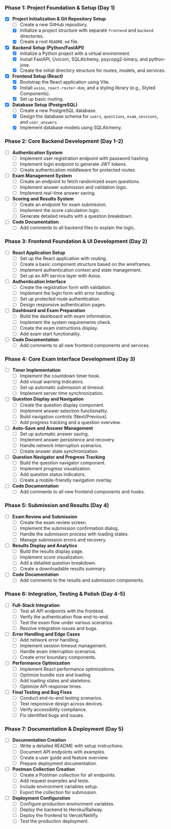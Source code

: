 ### **Phase 1: Project Foundation & Setup (Day 1)**
*   [x] **Project Initialization & Git Repository Setup**
    *   [ ] Create a new GitHub repository.
    *   [x] Initialize a project structure with separate `frontend` and `backend` directories.
    *   [x] Create a root `README.md` file.
*   [x] **Backend Setup (Python/FastAPI)**
    *   [x] Initialize a Python project with a virtual environment.
    *   [x] Install FastAPI, Uvicorn, SQLAlchemy, psycopg2-binary, and python-jose.
    *   [x] Create the initial directory structure for routes, models, and services.
*   [x] **Frontend Setup (React)**
    *   [x] Bootstrap the React application using Vite.
    *   [x] Install `axios`, `react-router-dom`, and a styling library (e.g., Styled Components).
    *   [x] Set up basic routing.
*   [x] **Database Setup (PostgreSQL)**
    *   [ ] Create a new PostgreSQL database.
    *   [x] Design the database schema for `users`, `questions`, `exam_sessions`, and `user_answers`.
    *   [x] Implement database models using SQLAlchemy.

### **Phase 2: Core Backend Development (Day 1-2)**
*   [ ] **Authentication System**
    *   [ ] Implement user registration endpoint with password hashing.
    *   [ ] Implement login endpoint to generate JWT tokens.
    *   [ ] Create authentication middleware for protected routes.
*   [ ] **Exam Management System**
    *   [ ] Create an endpoint to fetch randomized exam questions.
    *   [ ] Implement answer submission and validation logic.
    *   [ ] Implement real-time answer saving.
*   [ ] **Scoring and Results System**
    *   [ ] Create an endpoint for exam submission.
    *   [ ] Implement the score calculation logic.
    *   [ ] Generate detailed results with a question breakdown.
*   [ ] **Code Documentation**
    *   [ ] Add comments to all backend files to explain the logic.

### **Phase 3: Frontend Foundation & UI Development (Day 2)**
*   [ ] **React Application Setup**
    *   [ ] Set up the React application with routing.
    *   [ ] Create a basic component structure based on the wireframes.
    *   [ ] Implement authentication context and state management.
    *   [ ] Set up an API service layer with Axios.
*   [ ] **Authentication Interface**
    *   [ ] Create the registration form with validation.
    *   [ ] Implement the login form with error handling.
    *   [ ] Set up protected route authentication.
    *   [ ] Design responsive authentication pages.
*   [ ] **Dashboard and Exam Preparation**
    *   [ ] Build the dashboard with exam information.
    *   [ ] Implement the system requirements check.
    *   [ ] Create the exam instructions display.
    *   [ ] Add exam start functionality.
*   [ ] **Code Documentation**
    *   [ ] Add comments to all new frontend components and services.

### **Phase 4: Core Exam Interface Development (Day 3)**
*   [ ] **Timer Implementation**
    *   [ ] Implement the countdown timer hook.
    *   [ ] Add visual warning indicators.
    *   [ ] Set up automatic submission at timeout.
    *   [ ] Implement server time synchronization.
*   [ ] **Question Display and Navigation**
    *   [ ] Create the question display component.
    *   [ ] Implement answer selection functionality.
    *   [ ] Build navigation controls (Next/Previous).
    *   [ ] Add progress tracking and a question overview.
*   [ ] **Auto-Save and Answer Management**
    *   [ ] Set up automatic answer saving.
    *   [ ] Implement answer persistence and recovery.
    *   [ ] Handle network interruption scenarios.
    *   [ ] Create answer state synchronization.
*   [ ] **Question Navigator and Progress Tracking**
    *   [ ] Build the question navigator component.
    *   [ ] Implement progress visualization.
    *   [ ] Add question status indicators.
    *   [ ] Create a mobile-friendly navigation overlay.
*   [ ] **Code Documentation**
    *   [ ] Add comments to all new frontend components and hooks.

### **Phase 5: Submission and Results (Day 4)**
*   [ ] **Exam Review and Submission**
    *   [ ] Create the exam review screen.
    *   [ ] Implement the submission confirmation dialog.
    *   [ ] Handle the submission process with loading states.
    *   [ ] Manage submission errors and recovery.
*   [ ] **Results Display and Analytics**
    *   [ ] Build the results display page.
    *   [ ] Implement score visualization.
    *   [ ] Add a detailed question breakdown.
    *   [ ] Create a downloadable results summary.
*   [ ] **Code Documentation**
    *   [ ] Add comments to the results and submission components.

### **Phase 6: Integration, Testing & Polish (Day 4-5)**
*   [ ] **Full-Stack Integration**
    *   [ ] Test all API endpoints with the frontend.
    *   [ ] Verify the authentication flow end-to-end.
    *   [ ] Test the exam flow under various scenarios.
    *   [ ] Resolve integration issues and bugs.
*   [ ] **Error Handling and Edge Cases**
    *   [ ] Add network error handling.
    *   [ ] Implement session timeout management.
    *   [ ] Handle exam interruption scenarios.
    *   [ ] Create error boundary components.
*   [ ] **Performance Optimization**
    *   [ ] Implement React performance optimizations.
    *   [ ] Optimize bundle size and loading.
    *   [ ] Add loading states and skeletons.
    *   [ ] Optimize API response times.
*   [ ] **Final Testing and Bug Fixes**
    *   [ ] Conduct end-to-end testing scenarios.
    *   [ ] Test responsive design across devices.
    *   [ ] Verify accessibility compliance.
    *   [ ] Fix identified bugs and issues.

### **Phase 7: Documentation & Deployment (Day 5)**
*   [ ] **Documentation Creation**
    *   [ ] Write a detailed README with setup instructions.
    *   [ ] Document API endpoints with examples.
    *   [ ] Create a user guide and feature overview.
    *   [ ] Prepare deployment documentation.
*   [ ] **Postman Collection Creation**
    *   [ ] Create a Postman collection for all endpoints.
    *   [ ] Add request examples and tests.
    *   [ ] Include environment variables setup.
    *   [ ] Export the collection for submission.
*   [ ] **Deployment Configuration**
    *   [ ] Configure production environment variables.
    *   [ ] Deploy the backend to Heroku/Railway.
    *   [ ] Deploy the frontend to Vercel/Netlify.
    *   [ ] Test the production deployment.
